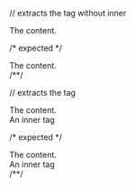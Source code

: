 // extracts the tag without inner
<div>
  The content.
</div>

/* expected */
<div>
  The content.
</div>
/**/

// extracts the tag
<div>
  The content.
  <div>
    An inner tag
  </div>
</div>

/* expected */
<div>
  The content.
  <div>
    An inner tag
  </div>
</div>
/**/